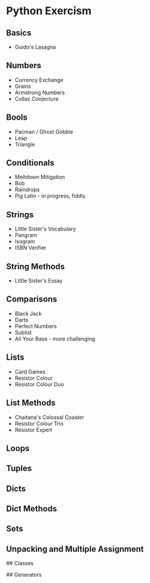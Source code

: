 # Python Exercism

## Basics

- Guido's Lasagna

## Numbers

- Currency Exchange
- Grains
- Armstrong Numbers
- Collaz Conjecture

## Bools

- Pacman / Ghost Gobble
- Leap
- Triangle

## Conditionals

- Meltdown Mitigation
- Bob
- Raindrops
- Pig Latin - in progress, fiddly

## Strings

- Little Sister's Vocabulary
- Pangram
- Isogram
- ISBN Verifier

## String Methods

- Little Sister's Essay

## Comparisons

- Black Jack
- Darts
- Perfect Numbers
- Sublist
- All Your Base - more challenging

## Lists

- Card Games
- Resistor Colour
- Resistor Colour Duo


## List Methods
- Chaitana's Colossal Coaster
- Resistor Colour Trio
- Resistor Expert

## Loops

## Tuples

## Dicts

## Dict Methods

## Sets

## Unpacking and Multiple Assignment

## Classes

## Generators
